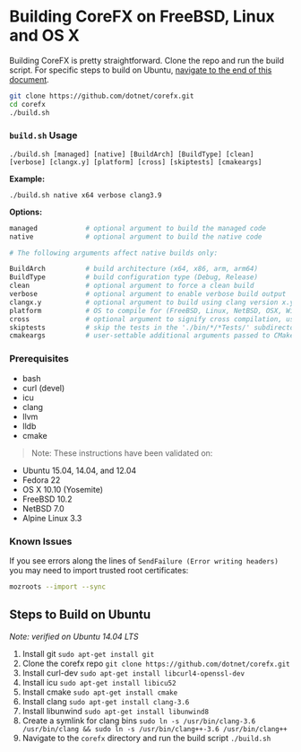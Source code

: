 Building CoreFX on FreeBSD, Linux and OS X
==========================================

Building CoreFX is pretty straightforward. Clone the repo and run the build script.  For specific steps to build on Ubuntu, [navigate to the end of this document](#steps-to-build-on-ubuntu).

```bash
git clone https://github.com/dotnet/corefx.git
cd corefx
./build.sh
```

### `build.sh` Usage
 `./build.sh [managed] [native] [BuildArch] [BuildType] [clean] [verbose] [clangx.y] [platform] [cross] [skiptests] [cmakeargs]`

**Example:**

`./build.sh native x64 verbose clang3.9`

**Options:**

```bash
managed            # optional argument to build the managed code
native             # optional argument to build the native code

# The following arguments affect native builds only:

BuildArch          # build architecture (x64, x86, arm, arm64)
BuildType          # build configuration type (Debug, Release)
clean              # optional argument to force a clean build
verbose            # optional argument to enable verbose build output
clangx.y           # optional argument to build using clang version x.y
platform           # OS to compile for (FreeBSD, Linux, NetBSD, OSX, Windows)
cross              # optional argument to signify cross compilation, uses ROOTFS_DIR environment variable if set
skiptests          # skip the tests in the './bin/*/*Tests/' subdirectory
cmakeargs          # user-settable additional arguments passed to CMake
```

### Prerequisites

* bash
* curl (devel)
* icu
* clang
* llvm
* lldb
* cmake

> Note: These instructions have been validated on:
* Ubuntu 15.04, 14.04, and 12.04
* Fedora 22
* OS X 10.10 (Yosemite)
* FreeBSD 10.2
* NetBSD 7.0
* Alpine Linux 3.3

### Known Issues
If you see errors along the lines of `SendFailure (Error writing headers)` you may need to import trusted root certificates:

```sh
mozroots --import --sync
```

## Steps to Build on Ubuntu

*Note: verified on Ubuntu 14.04 LTS*

1. Install git `sudo apt-get install git`
2. Clone the corefx repo `git clone https://github.com/dotnet/corefx.git`
3. Install curl-dev `sudo apt-get install libcurl4-openssl-dev`
4. Install icu `sudo apt-get install libicu52`
5. Install cmake `sudo apt-get install cmake`
6. Install clang `sudo apt-get install clang-3.6`
7. Install libunwind `sudo apt-get install libunwind8`
8. Create a symlink for clang bins `sudo ln -s /usr/bin/clang-3.6 /usr/bin/clang && sudo ln -s /usr/bin/clang++-3.6 /usr/bin/clang++`
9. Navigate to the `corefx` directory and run the build script `./build.sh`